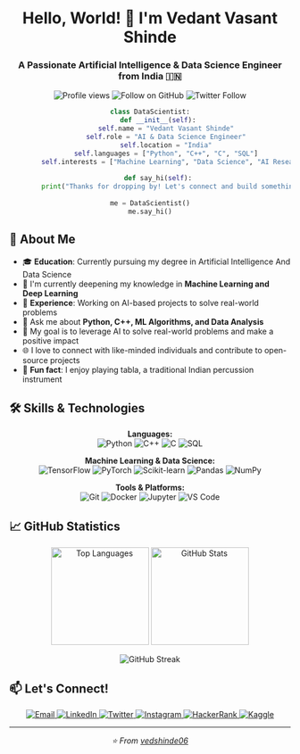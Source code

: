 <h1 align="center">Hello, World! 👋 I'm Vedant Vasant Shinde</h1>
<h3 align="center">A Passionate Artificial Intelligence & Data Science Engineer from India 🇮🇳</h3>

<p align="center">
  <img src="https://komarev.com/ghpvc/?username=vedshinde06&label=Profile%20views&color=0e75b6&style=flat" alt="Profile views" />
  <img src="https://img.shields.io/github/followers/vedshinde06?style=social" alt="Follow on GitHub" />
  <img src="https://img.shields.io/twitter/follow/vedantshinde501?style=social" alt="Twitter Follow" />
</p>

<div align="center">
  
  ```python
  class DataScientist:
      def __init__(self):
          self.name = "Vedant Vasant Shinde"
          self.role = "AI & Data Science Engineer"
          self.location = "India"
          self.languages = ["Python", "C++", "C", "SQL"]
          self.interests = ["Machine Learning", "Data Science", "AI Research"]
          
      def say_hi(self):
          print("Thanks for dropping by! Let's connect and build something amazing together!")
          
  me = DataScientist()
  me.say_hi()
  ```
  
</div>

## 🚀 About Me

- 🎓 **Education**: Currently pursuing my degree in Artificial Intelligence And Data Science
- 🌱 I'm currently deepening my knowledge in **Machine Learning and Deep Learning**
- 💼 **Experience**: Working on AI-based projects to solve real-world problems
- 💬 Ask me about **Python, C++, ML Algorithms, and Data Analysis**
- 🎯 My goal is to leverage AI to solve real-world problems and make a positive impact
- 🌐 I love to connect with like-minded individuals and contribute to open-source projects
- 🥁 **Fun fact**: I enjoy playing tabla, a traditional Indian percussion instrument

## 🛠️ Skills & Technologies

<p align="center">
  <b>Languages:</b><br>
  <img src="https://img.shields.io/badge/Python-3776AB?style=for-the-badge&logo=python&logoColor=white" alt="Python" />
  <img src="https://img.shields.io/badge/C++-00599C?style=for-the-badge&logo=c%2B%2B&logoColor=white" alt="C++" />
  <img src="https://img.shields.io/badge/C-A8B9CC?style=for-the-badge&logo=c&logoColor=white" alt="C" />
  <img src="https://img.shields.io/badge/SQL-4479A1?style=for-the-badge&logo=postgresql&logoColor=white" alt="SQL" />
</p>

<p align="center">
  <b>Machine Learning & Data Science:</b><br>
  <img src="https://img.shields.io/badge/TensorFlow-FF6F00?style=for-the-badge&logo=tensorflow&logoColor=white" alt="TensorFlow" />
  <img src="https://img.shields.io/badge/PyTorch-EE4C2C?style=for-the-badge&logo=pytorch&logoColor=white" alt="PyTorch" />
  <img src="https://img.shields.io/badge/scikit_learn-F7931E?style=for-the-badge&logo=scikit-learn&logoColor=white" alt="Scikit-learn" />
  <img src="https://img.shields.io/badge/Pandas-150458?style=for-the-badge&logo=pandas&logoColor=white" alt="Pandas" />
  <img src="https://img.shields.io/badge/NumPy-013243?style=for-the-badge&logo=numpy&logoColor=white" alt="NumPy" />
</p>

<p align="center">
  <b>Tools & Platforms:</b><br>
  <img src="https://img.shields.io/badge/Git-F05032?style=for-the-badge&logo=git&logoColor=white" alt="Git" />
  <img src="https://img.shields.io/badge/Docker-2496ED?style=for-the-badge&logo=docker&logoColor=white" alt="Docker" />
  <img src="https://img.shields.io/badge/Jupyter-F37626?style=for-the-badge&logo=jupyter&logoColor=white" alt="Jupyter" />
  <img src="https://img.shields.io/badge/VS_Code-007ACC?style=for-the-badge&logo=visual-studio-code&logoColor=white" alt="VS Code" />
</p>

## 📈 GitHub Statistics

<p align="center">
  <img src="https://github-readme-stats.vercel.app/api/top-langs?username=vedshinde06&show_icons=true&locale=en&layout=compact&theme=radical" alt="Top Languages" height="175" />
  <img src="https://github-readme-stats.vercel.app/api?username=vedshinde06&show_icons=true&locale=en&theme=radical" alt="GitHub Stats" height="175" />
</p>

<p align="center">
  <img src="https://github-readme-streak-stats.herokuapp.com/?user=vedshinde06&theme=radical&hide_border=false" alt="GitHub Streak" />
</p>

## 📫 Let's Connect!

<p align="center">
  <a href="mailto:vedantshinde501@gmail.com">
    <img src="https://img.shields.io/badge/Email-D14836?style=for-the-badge&logo=gmail&logoColor=white" alt="Email" />
  </a>
  <a href="https://www.linkedin.com/in/vedant-shinde-66531a346" target="_blank">
    <img src="https://img.shields.io/badge/LinkedIn-0077B5?style=for-the-badge&logo=linkedin&logoColor=white" alt="LinkedIn" />
  </a>
  <a href="https://twitter.com/vedantshinde501" target="_blank">
    <img src="https://img.shields.io/badge/Twitter-1DA1F2?style=for-the-badge&logo=twitter&logoColor=white" alt="Twitter" />
  </a>
  <a href="https://instagram.com/vedshinde_06" target="_blank">
    <img src="https://img.shields.io/badge/Instagram-E4405F?style=for-the-badge&logo=instagram&logoColor=white" alt="Instagram" />
  </a>
  <a href="https://www.hackerrank.com/vedantshinde501" target="_blank">
    <img src="https://img.shields.io/badge/HackerRank-2EC866?style=for-the-badge&logo=hackerrank&logoColor=white" alt="HackerRank" />
  </a>
  <a href="https://www.kaggle.com/vedantshinde06" target="_blank">
    <img src="https://img.shields.io/badge/Kaggle-20BEFF?style=for-the-badge&logo=kaggle&logoColor=white" alt="Kaggle" />
  </a>
</p>

---

<p align="center">
  <i>⭐️ From <a href="https://github.com/vedshinde06">vedshinde06</a></i>
</p>
